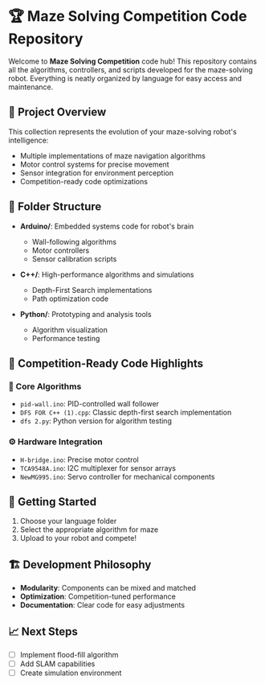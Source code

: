 # 🏆 Maze Solving Competition Code Repository

Welcome to **Maze Solving Competition** code hub! This repository contains all the algorithms, controllers, and scripts developed for the maze-solving robot. Everything is neatly organized by language for easy access and maintenance.

## 🤖 Project Overview
This collection represents the evolution of your maze-solving robot's intelligence:
- Multiple implementations of maze navigation algorithms
- Motor control systems for precise movement
- Sensor integration for environment perception
- Competition-ready code optimizations

## 📂 Folder Structure

- **Arduino/**: Embedded systems code for robot's brain
  - Wall-following algorithms
  - Motor controllers
  - Sensor calibration scripts
  
- **C++/**: High-performance algorithms and simulations
  - Depth-First Search implementations
  - Path optimization code
  
- **Python/**: Prototyping and analysis tools
  - Algorithm visualization
  - Performance testing

## 🏅 Competition-Ready Code Highlights

### 🧩 Core Algorithms
- `pid-wall.ino`: PID-controlled wall follower
- `DFS FOR C++ (1).cpp`: Classic depth-first search implementation
- `dfs 2.py`: Python version for algorithm testing

### ⚙️ Hardware Integration
- `H-bridge.ino`: Precise motor control
- `TCA9548A.ino`: I2C multiplexer for sensor arrays
- `NewMG995.ino`: Servo controller for mechanical components

## 🚀 Getting Started
1. Choose your language folder
2. Select the appropriate algorithm for maze
3. Upload to your robot and compete!

## 🏗️ Development Philosophy
- **Modularity**: Components can be mixed and matched
- **Optimization**: Competition-tuned performance
- **Documentation**: Clear code for easy adjustments

## 📈 Next Steps
- [ ] Implement flood-fill algorithm
- [ ] Add SLAM capabilities
- [ ] Create simulation environment